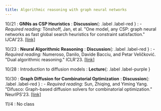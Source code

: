 ```yaml
---
title: Algorithmic reasoning with graph neural networks
---
```


10/21
: **GNNs as CSP Heuristics**
  : **Discussion**{: .label .label-red }
: - *Required reading:* Tönshoff, Jan, et al. "One model, any CSP: graph neural networks as fast global search heuristics for constraint satisfaction." IJCAI'23. [[link]](https://www.ijcai.org/proceedings/2023/0476.pdf)

10/23
: **Neural Algorithmic Reasoning**
  : **Discussion**{: .label .label-red }
: - *Required reading:* Numeroso, Danilo, Davide Bacciu, and Petar Veličković. "Dual algorithmic reasoning." ICLR'23. [[link]](https://arxiv.org/abs/2302.04496)

10/28
: Introduction to diffusion models
  : **Lecture**{: .label .label-purple }

10/30
: **Graph Diffusion for Combinatorial Optimization**
  : **Discussion**{: .label .label-red }
: - *Required reading:* Sun, Zhiqing, and Yiming Yang. "Difusco: Graph-based diffusion solvers for combinatorial optimization." NeurIPS'23. [[link]](https://arxiv.org/abs/2302.08224)

11/4
: No class